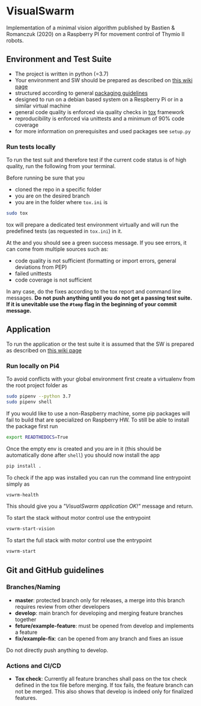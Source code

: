 # VisualSwarm
Implementation of a minimal vision algorithm published by Bastien &amp; Romanczuk (2020) on a Raspberry PI for movement control of Thymio II robots.

## Environment and Test Suite
 * The project is written in python (=3.7)
 * Your environment and SW should be prepared as described on [this wiki page](https://github.com/mezdahun/VisualSwarm/wiki/Software-Setup)
 * structured according to general [packaging guidelines](https://packaging.python.org/)
 * designed to run on a debian based system on a Respberry Pi or in a similar virtual machine
 * general code quality is enforced via quality checks in [tox](https://tox.readthedocs.io/en/latest/) framework
 * reproducibility is enforced via unittests and a minimum of 90% code coverage
 * for more information on prerequisites and used packages see `setup.py`

### Run tests locally
To run the test suit and therefore test if the current code status is of high quality, run the following from your terminal. 

Before running be sure that you 
 * cloned the repo in a specific folder 
 * you are on the desired branch
 * you are in the folder where `tox.ini` is
 
```bash
sudo tox
```

tox will prepare a dedicated test environment virtually and will run the predefined tests (as requested in `tox.ini`) in it.

At the and you should see a green success message. If you see errors, it can come from multiple sources such as:
 * code quality is not sufficient (formatting or import errors, general deviations from PEP)
 * failed unittests
 * code coverage is not sufficient

In any case, do the fixes according to the tox report and command line messages. **Do not push anything until you do not get a passing test suite. 
If it is unevitable use the `#temp` flag in the beginning of your commit message.**

## Application
To run the application or the test suite it is assumed that the SW is prepared as described on [this wiki page](https://github.com/mezdahun/VisualSwarm/wiki/Software-Setup)

### Run locally on Pi4
To avoid conflicts with your global environment first create a virtualenv from the root project folder as
```bash
sudo pipenv --python 3.7
sudo pipenv shell
```

If you would like to use a non-Raspberry machine, some pip packages will fail to build that are specialized on Raspberry HW.
To still be able to install the package first run
```bash
export READTHEDOCS=True
```

Once the empty env is created and you are in it (this should be automatically done after `shell`) you should now install the app
```bash
pip install .
```

To check if the app was installed you can run the command line entrypoint simply as
```bash
vswrm-health
```

This should give you a _"VisualSwarm application OK!"_ message and return.

To start the stack without motor control use the entrypoint
```bash
vswrm-start-vision
```

To start the full stack with motor control use the entrypoint
```bash
vswrm-start
```

## Git and GitHub guidelines
### Branches/Naming
 * **master**: protected branch only for releases, a merge into this branch requires review from other developers
 * **develop**: main branch for developing and merging feature branches together
 * **feture/example-feature**: must be opened from develop and implements a feature
 * **fix/example-fix**: can be opened from any branch and fixes an issue

Do not directly push anything to develop.

### Actions and CI/CD
 * **Tox check**: Currently all feature branches shall pass on the tox check defined in the tox file before merging. If
tox fails, the feature branch can not be merged. This also shows that develop is indeed only for finalized features.
